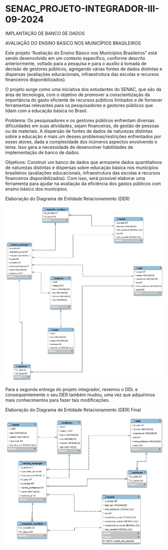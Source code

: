 # SENAC_PROJETO-INTEGRADOR-III-09-2024
IMPLANTAÇÃO DE BANCO DE DADOS

AVALIAÇÃO DO ENSINO BÁSICO NOS MUNICÍPIOS BRASILEIROS

Este projeto “Avaliação do Ensino Básico nos Municípios Brasileiros” está sendo desenvolvido em um contexto específico, conforme descrito anteriormente, voltado para a pesquisa e para o auxílio à tomada de decisão de gestores públicos, agregando várias fontes de dados distintas e dispersas (avaliações educacionais, infraestrutura das escolas e recursos financeiros disponibilizados).

O projeto surge como uma iniciativa dos estudantes do SENAC, que são da área de tecnologia, com o objetivo de promover a conscientização da importância do gasto eficiente de recursos públicos limitados e de fornecer ferramentas relevantes para os pesquisadores e gestores públicos que lidam com a educação básica no Brasil.

Problema:
Os pesquisadores e os gestores públicos enfrentam diversas dificuldades em suas atividades, sejam financeiras, de gestão de pessoas ou de materiais. A dispersão de fontes de dados de naturezas distintas sobre a educação é mais um desses problemas/restrições enfrentados por esses atores, dada a complexidade dos inúmeros aspectos envolvendo o tema. Isso gera a necessidade de desenvolver habilidades de implementação de banco de dados.

Objetivos:
Construir um banco de dados que armazene dados quantitativos de naturezas distintas e dispersas sobre educação básica nos municípios brasileiros (avaliações educacionais, infraestrutura das escolas e recursos financeiros disponibilizados). Com isso, será possível elaborar uma ferramenta para ajudar na avaliação da eficiência dos gastos públicos com ensino básico dos municípios.

Elaboração do Diagrama de Entidade Relacionamento (DER)

![alt text](DER.jpeg.jpg)

Para a segunda entrega do projeto integrador, revemos o DDL e consequentemente o seu DER também mudou, uma vez que adquirimos mais conhecimentos para fazer tais modificações. 

Elaboração do Diagrama de Entidade Relacionamento (DER) Final

![alt text](<DER - Final.jpg>)